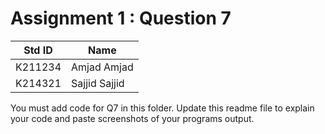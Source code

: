 # Assignment 1 : Question 7
|Std ID|Name|
|------|-|
|K211234|Amjad Amjad|
|K214321|Sajjid Sajjid|
You must add code for Q7 in this folder. Update this readme file to explain your code and paste screenshots of your programs output. 
